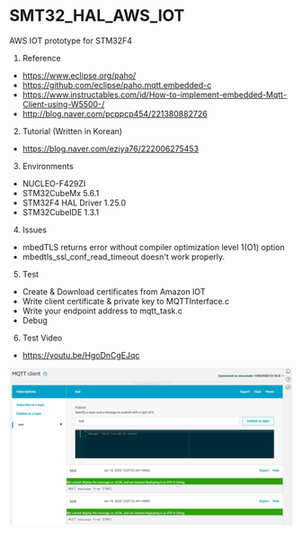 # SMT32_HAL_AWS_IOT
AWS IOT prototype for STM32F4

1. Reference
- https://www.eclipse.org/paho/
- https://github.com/eclipse/paho.mqtt.embedded-c
- https://www.instructables.com/id/How-to-implement-embedded-Mqtt-Client-using-W5500-/
- http://blog.naver.com/pcppcp454/221380882726

2. Tutorial (Written in Korean)
 - https://blog.naver.com/eziya76/222006275453

3. Environments
- NUCLEO-F429ZI
- STM32CubeMx 5.6.1 
- STM32F4 HAL Driver 1.25.0
- STM32CubeIDE 1.3.1 

4. Issues
 - mbedTLS returns error without compiler optimization level 1(O1) option
 - mbedtls_ssl_conf_read_timeout doesn't work properly.
 
5. Test
 - Create & Download certificates from Amazon IOT
 - Write client certificate & private key to MQTTInterface.c
 - Write your endpoint address to mqtt_task.c
 - Debug
 
 6. Test Video
  - https://youtu.be/HgoDnCgEJqc
 
![pinout](./aws_iot.jpg)<br>
